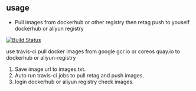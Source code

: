 ## usage

- Pull images from dockerhub or other registry then retag push to youself dockerhub or aliyun registry

[![Build Status](https://travis-ci.org/simkimsia/UtilityBehaviors.png)](https://travis-ci.org/wise2c-devops/breeze)

use travis-ci pull docker images from google gcr.io or coreos quay.io to dockerhub or aliyun-registry

1. Save image url to images.txt.
2. Auto run travis-ci jobs to pull retag and push images.
3. login dockerhub or aliyun registry check images.
